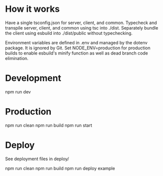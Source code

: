 # How it works
Have a single tsconfig.json for server, client, and common.
Typecheck and transpile server, client, and common using tsc into ./dist.
Separately bundle the client using esbuild into ./dist/public without typechecking.

Environment variables are defined in .env and managed by the dotenv package. It is ignored by Git. Set NODE_ENV=production for production builds to enable esbuild's minify function as well as dead branch code elimination.

# Development
npm run dev

# Production
npm run clean
npm run build
npm run start

# Deploy
See deployment files in deploy/

npm run clean
npm run build
npm run deploy example

